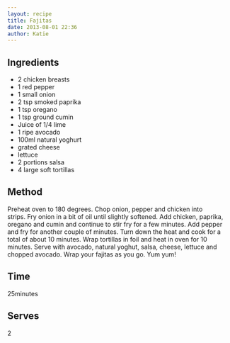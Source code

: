 ```yaml
---
layout: recipe
title: Fajitas
date: 2013-08-01 22:36
author: Katie
---
```


## Ingredients
- 2 chicken breasts
- 1 red pepper
- 1 small onion
- 2 tsp smoked paprika
- 1 tsp oregano
- 1 tsp ground cumin
- Juice of 1/4 lime
- 1 ripe avocado
- 100ml natural yoghurt
- grated cheese
- lettuce
- 2 portions salsa
- 4 large soft tortillas

## Method
Preheat oven to 180 degrees. Chop onion, pepper and chicken into strips. Fry onion in a bit of oil until slightly softened. Add chicken, paprika, oregano and cumin and continue to stir fry for a few minutes. Add pepper and fry for another couple of minutes. Turn down the heat and cook for a total of about 10 minutes. Wrap tortillas in foil and heat in oven for 10 minutes. Serve with avocado, natural yoghut, salsa, cheese, lettuce and chopped avocado.
Wrap your fajitas as you go. Yum yum!

## Time
25minutes

## Serves
2
